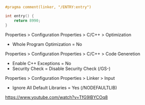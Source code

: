 ```c
#pragma comment(linker, "/ENTRY:entry")

int entry() {
	return 8990;
}
```

Properties > Configuration Properties > C/C++ > Optimization
- Whole Program Optimization = No

Properties > Configuration Properties > C/C++ > Code Generetion
- Enable C++ Exceptions = No
- Security Check = Disable Security Check (/GS-)

Properties > Configuration Properties > Linker > Input
- Ignore All Default Libraries = Yes (/NODEFAULTLIB)

https://www.youtube.com/watch?v=TfG9lBYCOq8
